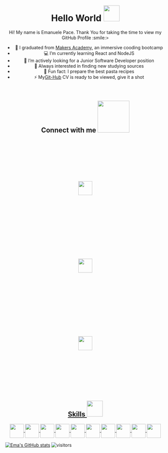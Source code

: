 
<!--
<div align="center">
<img width="100%" height = "250px" src="https://cdn.pixabay.com/photo/2018/01/14/23/12/nature-3082832_1280.jpg" alt="cover" />
</div>
-->

<h1 align='center'> Hello World <img src = "https://raw.githubusercontent.com/MartinHeinz/MartinHeinz/master/wave.gif" width = 50px> </h1>
<p align='center'>



</p>
<div align='center' size='50px'> Hi! My name is Emanuele Pace. Thank You for taking the time to view my GitHub Profile :smile:>

<br/>



- :blue_book: I graduated from [Makers Academy](https://www.makers.tech), an immersive cooding bootcamp
- :computer: I’m currently learning React and NodeJS
- :office: I’m actively looking for a Junior Software Developer position
- 🤔 Always interested in finding new studying sources
- :spaghetti: Fun fact: I prepare the best pasta recipes
- ⚡ My[Git-Hub](https://github.com/Emanuele-20/CV) CV is ready to be viewed, give it a shot


<br/>

<h2 align='center'> Connect with me <img src='https://raw.githubusercontent.com/ShahriarShafin/ShahriarShafin/main/Assets/handshake.gif' width="100px"> </h2>

<p style="padding: 30px"> 
  
<a href ='mailto:emanuele.10@outlook.com'> 
<img style="padding: 100px" width="44px" src="https://upload.wikimedia.org/wikipedia/commons/4/48/Outlook.com_icon.svg"/>  
  
<a style="padding: 100px" href='https://www.linkedin.com/in/https://www.linkedin.com/in/emanuele-pace10/'>
<img style="padding: 100px" width = '44px' src="https://raw.githubusercontent.com/rahulbanerjee26/githubAboutMeGenerator/main/icons/linked-in-alt.svg"/>  
  
<a href='https://www.github.com/https://github.com/Emanuele-20'>
<img style="padding: 100px" width = '44px' src="https://raw.githubusercontent.com/rahulbanerjee26/githubAboutMeGenerator/main/icons/github.svg"/>

</p>


</div>

<h2 align='center'> Skills <img src = "https://media2.giphy.com/media/QssGEmpkyEOhBCb7e1/giphy.gif?cid=ecf05e47a0n3gi1bfqntqmob8g9aid1oyj2wr3ds3mg700bl&rid=giphy.gif" width = 50px> </h2>
<p align = 'center'>
<img width ='44px' align='center' src ='https://raw.githubusercontent.com/rahulbanerjee26/githubAboutMeGenerator/main/icons/html.svg'>
<img width ='44px' align='center' src ='https://raw.githubusercontent.com/rahulbanerjee26/githubAboutMeGenerator/main/icons/css.svg'>
<img width ='44px' align='center' src ='https://raw.githubusercontent.com/rahulbanerjee26/githubAboutMeGenerator/main/icons/javascript.svg'>
<img width ='44px' align='center' src ='https://raw.githubusercontent.com/rahulbanerjee26/githubAboutMeGenerator/main/icons/nodejs.svg'>
<img width ='44px' align='center' src ='https://raw.githubusercontent.com/rahulbanerjee26/githubAboutMeGenerator/main/icons/reactjs.svg'>
<img width ='44px' align='center' src ='https://raw.githubusercontent.com/rahulbanerjee26/githubAboutMeGenerator/main/icons/ruby.svg'>
<img width ='44px' align='center' src ='https://raw.githubusercontent.com/rahulbanerjee26/githubAboutMeGenerator/main/icons/jasmine.svg'>
<img width ='44px' align='center' src ='https://raw.githubusercontent.com/rahulbanerjee26/githubAboutMeGenerator/main/icons/jest.svg'>
<img width ='44px' align='center' src ='https://raw.githubusercontent.com/rahulbanerjee26/githubAboutMeGenerator/main/icons/git.svg'>
<img width ='44px' align='center' src ='https://raw.githubusercontent.com/rahulbanerjee26/githubAboutMeGenerator/main/icons/github.svg'>
<br>
</p>





[![Ema's GitHub stats](https://github-readme-stats.vercel.app/api?username=Emanuele-20)](https://github.com/anuraghazra/github-readme-stats)
![visitors](https://visitor-badge.glitch.me/badge?page_id=https://github.com/Emanuele-20.https://github.com/Emanuele-20)
